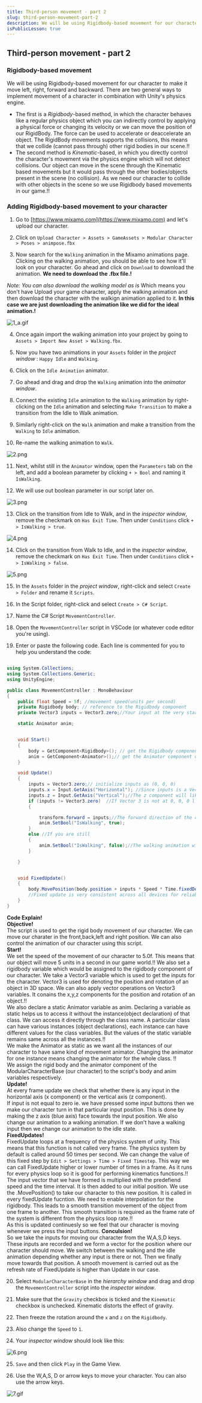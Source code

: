```yaml
---
title: Third-person movement - part 2
slug: third-person-movement-part-2
description: We will be using Rigidbody-based movement for our character to make it move left, right, forward and backward. There are two general ways (Rigidbody based method and Kinematic based method) to implement movement of a character in combination with Unity's physics engine.
isPublicLesson: true
---
```


## Third-person movement - part 2

### Rigidbody-based movement

We will be using Rigidbody-based movement for our character to make it move left, right, forward and backward. There are two general ways to implement movement of a character in combination with Unity's physics engine. 
- The first is a *Rigidbody*-based method, in which the character behaves like a regular physics object which you can indirectly control by applying a physical force or changing its velocity or we can move the position of our RigidBody. The force can be used to accelerate or deaccelerate an object. The RigidBody movements supports the collisions, this means that we collide (cannot pass through) other rigid bodies in our scene.!!
- The second method is *Kinematic*-based, in which you directly control the character's movement via the physics engine which will not detect collisions. Our object can move in the scene through the Kinematic based movements but it would pass through the other bodies/objects present in the scene (no collision). As we need our character to collide with other objects in the scene so we use Rigidbody based movements in our game.!!

### Adding Rigidbody-based movement to your character

[comment]: <GM: why are we uploading the character? I got as far as Upload a Character / Select character file and then browsed to animpose.fbx but got an error message about skeleton map: We are  uploading our chaarcter as this is another way of seeing how the animation will look on the character. Can you please try with the Chrome browser>
1.  Go to [](https://www.mixamo.com/)[https://www.mixamo.com](https://www.mixamo.com) and let's upload our character.

2.  Click on `Upload Character > Assets > GameAssets > Modular Character > Poses > animpose.fbx`

3.  Now search for the `Walking` animation in the Mixamo animations page. Clicking on the walking animation, you should be able to see how it'll look on your character. Go ahead and click on `Download` to download the animation. **We need to download the .fbx file.!**

[comment]: <GM: what does this mean? - Addressed, added an explanation,  also in reply to line #11 if it didnt work for you by uploading the character then you can just download the animation and import it into the game>
_Note: You can also download the walking model as is_ Which means you don't have Upload your game character, apply the walking animation and then download the character with the walkign animation applied to it. **In this case we are just downloading the animation like we did for the ideal animation.!**

![1_a.gif](public/assets/1_a.gif)

4.  Once again import the walking animation into your project by going to `Assets > Import New Asset > Walking.fbx`.
    
5.  Now you have two animations in your `Assets` folder in the _project window_ : `Happy Idle` and `Walking`.
    
6.  Click on the `Idle Animation` animator.
    
7.  Go ahead and drag and drop the `Walking` animation into the _animator window_.
    
8.  Connect the existing `Idle` animation to the `Walking` animation by right-clicking on the `Idle` animation and selecting `Make Transition` to make a transition from the Idle to Walk animation.
    
9.  Similarly right-click on the `Walk` animation and make a transition from the `Walking` to `Idle` animation.
    
10.  Re-name the walking animation to `Walk`.

![2.png](public/assets/2.png)

[comment]: <GM: note the name is IsWalking in script and isWalking here - breaks it. I have changed it to IsWalking here: Addressed: Thanks!>

[comment]: <GM: do we tick the box next to the boolean or not? Addressed: no>

11.  Next, whilst still in the `Animator` window, open the `Parameters` tab on the left, and add a boolean parameter by clicking `+ > Bool` and naming it `IsWalking`.
    
12.  We will use out boolean parameter in our script later on.
    

![3.png](public/assets/3.png)

13. Click on the transition from Idle to Walk, and in the _inspector window_, remove the checkmark on `Has Exit Time`. Then under `Conditions` click `+  > IsWalking > true`.

![4.png](public/assets/4.png)

14. Click on the transition from Walk to Idle, and in the _inspector window_, remove the checkmark on `Has Exit Time`. Then under `Conditions` click `+  > IsWalking > false`.

![5.png](public/assets/5.png)

15.  In the `Assets` folder in the _project window_, right-click and select `Create > Folder` and rename it `Scripts`. 
    
16.  In the Script folder, right-click and select `Create > C# Script`. 
    
17.  Name the C# Script `MovementController`.
    
18.  Open the `MovementController` script in VSCode (or whatever code editor you're using).
    
19.  Enter or paste the following code. Each line is commented for you to help you understand the code:
    

```csharp

using System.Collections;
using System.Collections.Generic;
using UnityEngine;

public class MovementController : MonoBehaviour
{
    public float Speed = 5f; //movement speed(units per second)
    private Rigidbody body; // reference to the Rigidbody component
    private Vector3 inputs = Vector3.zero;//Your input at the very start will be zero. 

    static Animator anim;


    void Start()
    {
        body = GetComponent<Rigidbody>(); // get the Rigidbody component of the character game object
        anim = GetComponent<Animator>();// get the Animator component of the character game object
    }

    void Update()
    {
        inputs = Vector3.zero;// initialize inputs as (0, 0, 0)
        inputs.x = Input.GetAxis("Horizontal"); //Since inputs is a Vector3, the x component will be the A and D keys.
        inputs.z = Input.GetAxis("Vertical");//The z component will likewise be the W and S keys.
        if (inputs != Vector3.zero)  //If Vector 3 is not at 0, 0, 0 l the below code will be run.
        {

            transform.forward = inputs;//The forward direction of the character (the blue arrow) will face towards the magnitude of your inputs.
            anim.SetBool("IsWalking", true);
        }
        else //If you are still
        {
            anim.SetBool("IsWalking", false);//The walking animation will shut down. You will get an idle state
        }

    }


    void FixedUpdate()
    {
        body.MovePosition(body.position + inputs * Speed * Time.fixedDeltaTime);//Fixed updates are always used for rigidbody controllers. Update depends on the frames per second.
        //Fixed update is very consistent across all devices for reliable gameplay.
    }
}

```
**Code Explain!** </br>
**Objective!** </br>
The script is used to get the rigid body movement of our character. We can move our charater in the front,back,left and right position. We can also control the animation of our character using this script.</br>
**Start!** </br>
We set the speed of the movement of our character to 5.0f. This means that our object will move 5 units in a second in our game world.!! We also set a rigidbody variable which would be assigned to the rigidbody component of our character. We take a Vector3 variable which is used to get the inputs for the character. Vector3 is used for denoting the position and rotation of an object in 3D space. We can also apply vector operations on Vector3 variables. It conains the x,y,z components for the position and rotation of an object.!!</br>
We also declare a static Animator variable as anim. Declaring a variable as static helps us to access it without the instance(object declaration) of that class. We can access it directly through the class name. A particular class can have various instances (object declarations), each instance can have different values for the class variables. But the values of the static variable remains same across all the instances.!!</br>
We make the Animator as static as we want all the instances of our character to have same kind of movement animator. Changing the animator for one instance means changing the animator for the whole class. !!</br>
We assign the rigid body and the animator component of the ModularCharacterBase (our character) to the script's body and anim variables respectively. </br> 
**Update!**</br>
At every frame update we check that whether there is any input in the horizontal axis (x component) or the vertical axis (z component).</br>
If input is not equal to zero ie. we have pressed some input buttons then we make our character turn in that particular input position. This is done by making the z axis (blue axis) face towards the input position. We also change our animation to a walking animation. If we don't have a walking input then we change our animation to the idle state. </br>
**FixedUpdates!**</br>
FixedUpdate loops at a frequency of the physics system of unity. This means that this function is not called very frame. The physics system by default is called around 50 times per second. We can change the value of this fixed step by `Edit > Settings > Time > Fixed Timestep`. This way we can call FixedUpdate higher or lower number of times in a frame. As it runs for every physics loop so it is good for performing kinematics functions.!! </br>
The input vector that we have formed is multiplied with the predefiend speed and the time interval. It is then added to our initial position. We use the .MovePosition() to take our character to this new position. It is called in every fixedUpdate fucntion. We need to enable interpolation for the rigidbody. This leads to a smooth transition movement of the object from one frame to another. This smooth transition is required as the frame rate of the system is different from the physics loop rate.!!</br>
As this is updated continuesly so we feel that our character is moving whenever we press the input buttons.
**Conculsion!** </br>
So we take the inputs for moving our character from the W,A,S,D keys. These inputs are recorded and we form a vector for the position where our character should move. We switch between the walking and the idle animation depending whether any input is there or not. Then we finally move towards that position. A smooth movement is carried out as the refresh rate of FixedUpdate is higher than Update in our case.

20.  Select `ModularCharacterBase` in the _hierarchy window_ and drag and drop the `MovementController` script into the _inspector window_.
    
21.  Make sure that the `Gravity` checkbox is ticked and the `Kinematic` checkbox is unchecked. Kinematic distorts the effect of gravity.
    
22.  Then freeze the rotation around the `x` and `z` on the `Rigidbody`.
    
23.  Also change the `Speed` to `1`.
    
24.  Your _inspector window_ should look like this:
    

![6.png](public/assets/6.png)

25.  `Save` and then click `Play` in the Game View.
    
26.  Use the W,A,S, D or arrow keys to move your character. You can also use the arrow keys.
    

![7.gif](public/assets/7.gif)
